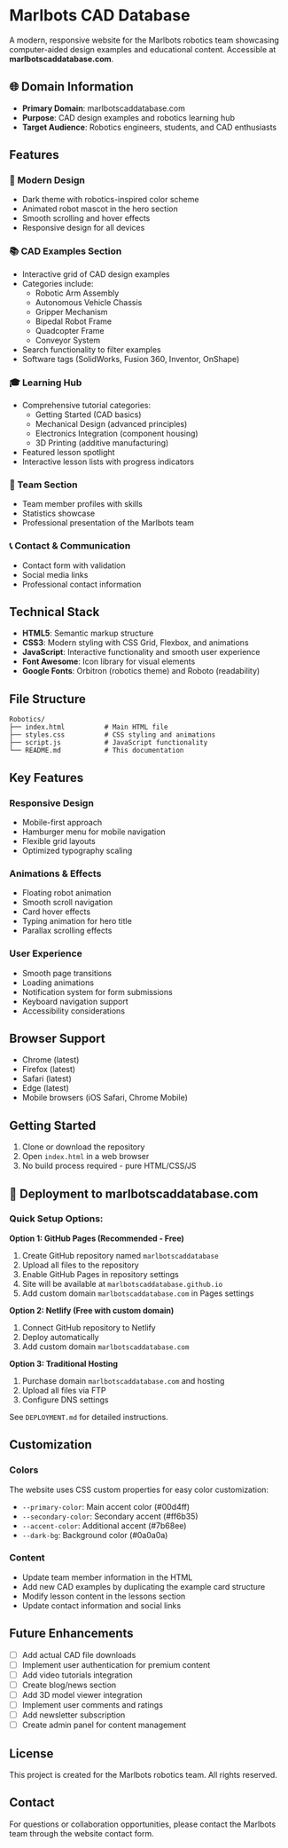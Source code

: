 # Marlbots CAD Database

A modern, responsive website for the Marlbots robotics team showcasing computer-aided design examples and educational content. Accessible at **marlbotscaddatabase.com**.

## 🌐 Domain Information

- **Primary Domain**: marlbotscaddatabase.com
- **Purpose**: CAD design examples and robotics learning hub
- **Target Audience**: Robotics engineers, students, and CAD enthusiasts

## Features

### 🎨 Modern Design
- Dark theme with robotics-inspired color scheme
- Animated robot mascot in the hero section
- Smooth scrolling and hover effects
- Responsive design for all devices

### 📚 CAD Examples Section
- Interactive grid of CAD design examples
- Categories include:
  - Robotic Arm Assembly
  - Autonomous Vehicle Chassis
  - Gripper Mechanism
  - Bipedal Robot Frame
  - Quadcopter Frame
  - Conveyor System
- Search functionality to filter examples
- Software tags (SolidWorks, Fusion 360, Inventor, OnShape)

### 🎓 Learning Hub
- Comprehensive tutorial categories:
  - Getting Started (CAD basics)
  - Mechanical Design (advanced principles)
  - Electronics Integration (component housing)
  - 3D Printing (additive manufacturing)
- Featured lesson spotlight
- Interactive lesson lists with progress indicators

### 👥 Team Section
- Team member profiles with skills
- Statistics showcase
- Professional presentation of the Marlbots team

### 📞 Contact & Communication
- Contact form with validation
- Social media links
- Professional contact information

## Technical Stack

- **HTML5**: Semantic markup structure
- **CSS3**: Modern styling with CSS Grid, Flexbox, and animations
- **JavaScript**: Interactive functionality and smooth user experience
- **Font Awesome**: Icon library for visual elements
- **Google Fonts**: Orbitron (robotics theme) and Roboto (readability)

## File Structure

```
Robotics/
├── index.html          # Main HTML file
├── styles.css          # CSS styling and animations
├── script.js           # JavaScript functionality
└── README.md           # This documentation
```

## Key Features

### Responsive Design
- Mobile-first approach
- Hamburger menu for mobile navigation
- Flexible grid layouts
- Optimized typography scaling

### Animations & Effects
- Floating robot animation
- Smooth scroll navigation
- Card hover effects
- Typing animation for hero title
- Parallax scrolling effects

### User Experience
- Smooth page transitions
- Loading animations
- Notification system for form submissions
- Keyboard navigation support
- Accessibility considerations

## Browser Support

- Chrome (latest)
- Firefox (latest)
- Safari (latest)
- Edge (latest)
- Mobile browsers (iOS Safari, Chrome Mobile)

## Getting Started

1. Clone or download the repository
2. Open `index.html` in a web browser
3. No build process required - pure HTML/CSS/JS

## 🚀 Deployment to marlbotscaddatabase.com

### Quick Setup Options:

**Option 1: GitHub Pages (Recommended - Free)**
1. Create GitHub repository named `marlbotscaddatabase`
2. Upload all files to the repository
3. Enable GitHub Pages in repository settings
4. Site will be available at `marlbotscaddatabase.github.io`
5. Add custom domain `marlbotscaddatabase.com` in Pages settings

**Option 2: Netlify (Free with custom domain)**
1. Connect GitHub repository to Netlify
2. Deploy automatically
3. Add custom domain `marlbotscaddatabase.com`

**Option 3: Traditional Hosting**
1. Purchase domain `marlbotscaddatabase.com` and hosting
2. Upload all files via FTP
3. Configure DNS settings

See `DEPLOYMENT.md` for detailed instructions.

## Customization

### Colors
The website uses CSS custom properties for easy color customization:
- `--primary-color`: Main accent color (#00d4ff)
- `--secondary-color`: Secondary accent (#ff6b35)
- `--accent-color`: Additional accent (#7b68ee)
- `--dark-bg`: Background color (#0a0a0a)

### Content
- Update team member information in the HTML
- Add new CAD examples by duplicating the example card structure
- Modify lesson content in the lessons section
- Update contact information and social links

## Future Enhancements

- [ ] Add actual CAD file downloads
- [ ] Implement user authentication for premium content
- [ ] Add video tutorials integration
- [ ] Create blog/news section
- [ ] Add 3D model viewer integration
- [ ] Implement user comments and ratings
- [ ] Add newsletter subscription
- [ ] Create admin panel for content management

## License

This project is created for the Marlbots robotics team. All rights reserved.

## Contact

For questions or collaboration opportunities, please contact the Marlbots team through the website contact form.